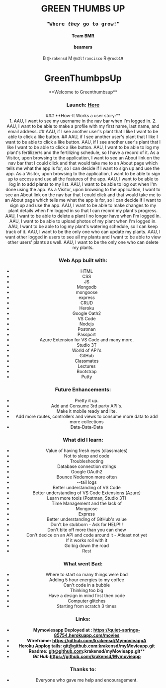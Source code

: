 <center><h1>GREEN THUMBS UP</h1>
<center><h3><samp>"Where <em>they</em> go to <strong>grow!"</strong></samp></h3>



<center><h4>Team BMR</h4>
<center><h4>beamers</h5>

B `@krakensd`
M `@m3lfrancisco`
R `@roob19`




# <center>**GreenThumbpsUp**</center>

<center>**Welcome to Greenthumbsup**</center>

### <center>Launch: [**Here**](https://greenthumbsup.herokuapp.com//)</center>

<center>### **How-It Works a user story:**</center>
1. AAU, I want to see my username in the nav bar when I'm logged in.
2. AAU, I want to be able to make a profile with my first name, last name, and email address.
## AAU, if I see another user's plant that I like I want to be able to click a like button.
## AAU, if I see another user's plant that I like I want to be able to click a like button.
AAU, if I see another user's plant that I like I want to be able to click a like button.
AAU, I want to be able to log my plant's fertilizer/s and the fertilizing schedule, so I have a record of it.
As a Visitor, upon browsing to the application, I want to see an About link on the nav bar that I could click and that would take me to an About page which tells me what the app is for, so I can decide if I want to sign up and use the app.  
As a Visitor, upon browsing to the application, I want to be able to sign up to access and use all the features of the app.
AAU, I want to be able to log in to add plants to my list.
AAU, I want to be able to log out when I'm done using the app.
As a Visitor, upon browsing to the application, I want to see an About link on the nav bar that I could click and that would take me to an About page which tells me what the app is for, so I can decide if I want to sign up and use the app.  
AAU, I want to be able to make changes to my plant details when I'm logged in so that I can record my plant's progress.
AAU, I want to be able to delete a plant I no longer have when I'm logged in.
AAU, I want to be able to upload photos of my plant when I'm logged in.
AAU, I want to be able to log my plant's watering schedule, so I can keep track of it.
AAU, I want to be the only one who can update my plants.
AAU, I want other logged in users to see all my plants and I want to be able to view other users' plants as well.
AAU, I want to be the only one who can delete my plants.



### **Web App built with:**
* HTML
* CSS
* JS
* Mongodb
* mongoose
* express
* CRUD
* Heroku
* Google Oath2
* VS Code
* Nodejs
* Postman
* Passport
* Azure Extension for VS Code and many more.
* Studio 3T
* World of API's
* GitHub
* Classmates
* Lectures
* Bootstrap
* Putty


### **Future Enhancements:**
* Pretty it up.
* Add and Consume 3rd party API's.
* Make it mobile ready and lite.
* Add more routes, controllers and views to consume more data to add more collections 
* Data-Data-Data 

### **What did I learn:**
* Value of having fresh eyes (classmates)
* Not to sleep and code
* Troubleshooting
* Database connection strings
* Google OAuth2
* Bounce Nodemon more often
* --tail logs
* Better understanding of VS Code
* Better understanding of VS Code Extensions (Azure)
* Learn more tools (Postman, Studio 3T)
* Time Management and the lack of
* Mongoose
* Express
* Better understanding of GitHub's value
* Don't be stubborn - Ask for HELP!!!
* Don't bite off more than you can chew
* Don't decice on an API and code around it - Atleast not yet
* If it works roll with it
* Go big down the road
* Rest

### ****What** went Bad:**
* Where to start so many things were bad
* Adding 5 hour energies to my coffee
* Can't code in a bubble
* Thinking too big
* Have a design in mind first then code
* Computer glitches
* Starting from scratch 3 times 

### **Links:**
* **Mymoviesapp Deployed at :** **https://quiet-springs-85754.herokuapp.com/movies**
* **Wireframe:** **https://github.com/krakensd/MymovieappA**
* ****Heroku Applog tails**:** **git@github.com:krakensd/myMovieapp.git**
* **Readme:** **git@github.com:krakensd/myMovieapp.git****
* ***Git Hub***:**https://github.com/krakensd/Mymovieapp**


### **Thanks to:**
* Everyone who gave me help and encouragement.
